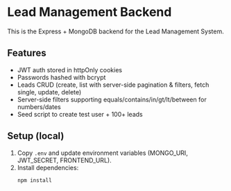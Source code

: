 # Lead Management Backend

This is the Express + MongoDB backend for the Lead Management System.

## Features
- JWT auth stored in httpOnly cookies
- Passwords hashed with bcrypt
- Leads CRUD (create, list with server-side pagination & filters, fetch single, update, delete)
- Server-side filters supporting equals/contains/in/gt/lt/between for numbers/dates
- Seed script to create test user + 100+ leads

## Setup (local)
1. Copy `.env` and update environment variables (MONGO_URI, JWT_SECRET, FRONTEND_URL).
2. Install dependencies:
   ```bash
   npm install

